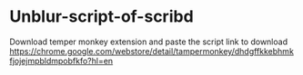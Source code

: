 # Unblur-script-of-scribd
Download temper monkey extension and paste the script
link to download https://chrome.google.com/webstore/detail/tampermonkey/dhdgffkkebhmkfjojejmpbldmpobfkfo?hl=en
